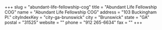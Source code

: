 +++
slug = "abundant-life-fellowship-cog"
title = "Abundant Life Fellowship COG"
name = "Abundant Life Fellowship COG"
address = "103 Buckingham Pl."
cityIndexKey = "city-ga-brunswick"
city = "Brunswick"
state = "GA"
postal = "31525"
website = ""
phone = "912 265-6634"
fax = ""
+++
